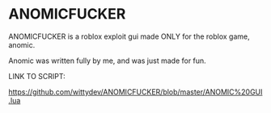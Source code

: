 # ANOMICFUCKER

ANOMICFUCKER is a roblox exploit gui made ONLY for the roblox game, anomic.

Anomic was written fully by me, and was just made for fun.


LINK TO SCRIPT:

https://github.com/wittydev/ANOMICFUCKER/blob/master/ANOMIC%20GUI.lua
